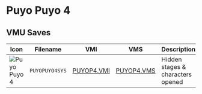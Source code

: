 # Puyo Puyo 4

## VMU Saves

| Icon | Filename | VMI | VMS | Description |
|------|----------|-----|-----|-------------|
| ![Puyo Puyo 4](../icons/PUYOPUYO4SYS.GIF) | `PUYOPUYO4SYS` | [PUYOP4.VMI](PUYOP4.VMI) | [PUYOP4.VMS](PUYOP4.VMS) | Hidden stages & characters opened |
